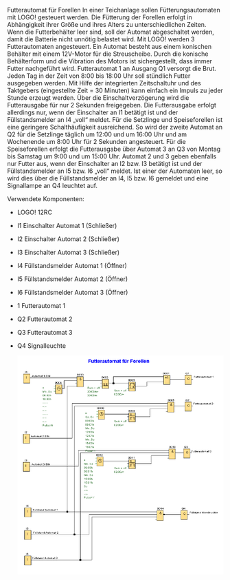 Futterautomat für Forellen
In einer Teichanlage sollen Fütterungsautomaten mit LOGO! gesteuert werden. Die Fütterung der Forellen erfolgt in Abhängigkeit ihrer Größe und ihres Alters zu unterschiedlichen Zeiten. Wenn die Futterbehälter leer sind, soll der Automat abgeschaltet werden, damit die Batterie nicht unnötig belastet wird.
Mit LOGO! werden 3 Futterautomaten angesteuert. Ein Automat besteht aus einem konischen Behälter mit einem 12V-Motor für die Streuscheibe. Durch die konische Behälterform und die Vibration des Motors ist sichergestellt, dass immer Futter nachgeführt wird. Futterautomat 1 an Ausgang Q1 versorgt die Brut. Jeden Tag in der Zeit von 8:00 bis 18:00 Uhr soll stündlich Futter ausgegeben werden. Mit Hilfe der integrierten Zeitschaltuhr und des Taktgebers (eingestellte Zeit = 30 Minuten) kann einfach ein Impuls zu jeder Stunde erzeugt werden. Über die Einschaltverzögerung wird die Futterausgabe für nur 2 Sekunden freigegeben. Die Futterausgabe erfolgt allerdings nur, wenn der Einschalter an I1 betätigt ist und der Füllstandsmelder an I4 „voll“ meldet. Für die Setzlinge und Speiseforellen ist eine geringere Schalthäufigkeit ausreichend. So wird der zweite Automat an Q2 für die Setzlinge täglich um 12:00 und um 16:00 Uhr und am Wochenende um 8:00 Uhr für 2 Sekunden angesteuert. 
Für die Speiseforellen erfolgt die Futterausgabe über Automat 3 an Q3 von Montag bis Samstag um 9:00 und um 15:00 Uhr. Automat 2 und 3 geben ebenfalls nur Futter aus, wenn der Einschalter an I2 bzw. I3 betätigt ist und der Füllstandsmelder an I5 bzw. I6 „voll“ meldet.
Ist einer der Automaten leer, so wird dies über die Füllstandsmelder an I4, I5 bzw. I6 gemeldet und eine Signallampe an Q4 leuchtet auf.

Verwendete Komponenten:

+ LOGO! 12RC
+ I1 Einschalter Automat 1 (Schließer)
+ I2 Einschalter Automat 2 (Schließer)
+ I3 Einschalter Automat 3 (Schließer)
+ I4 Füllstandsmelder Automat 1 (Öffner)
+ I5 Füllstandsmelder Automat 2 (Öffner)
+ I6 Füllstandsmelder Automat 3 (Öffner)
+ 1 Futterautomat 1
+ Q2 Futterautomat 2
+ Q3 Futterautomat 3
+ Q4 Signalleuchte

 



  ![Bild](Futterautomat.png)


